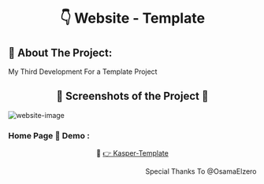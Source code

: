 <h1 align="center"> 👇 Website - Template</h1>

<h2>📄 About The Project:</h2>
<p>My Third Development For a Template Project</p>
<h2 align="center">📸 Screenshots of the Project 📸</h2>
<img src="https://i.imgur.com/964v2dU.jpg" alt="website-image">

<h3> Home Page 🏡 Demo :</h3>
<div align="center">🎁 <a href="https://ahmedmido77.github.io/Leon-Template/" target="_blank"> 👉 Kasper-Template</a></div>
<p align="right">Special Thanks To @OsamaElzero</p>
